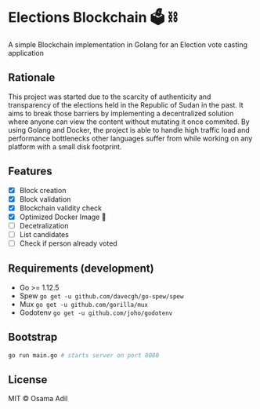 # Elections Blockchain 🗳️ ⛓️

A simple Blockchain implementation in Golang for an Election vote casting application

## Rationale

This project was started due to the scarcity of authenticity and transparency of the elections held in the Republic of Sudan in the past. It aims to break those barriers by implementing a decentralized solution where anyone can view the content without mutating it once commited. By using Golang and Docker, the project is able to handle high traffic load and performance bottlenecks other languages suffer from while working on any platform with a small disk footprint.

## Features

- [x] Block creation
- [x] Block validation
- [x] Blockchain validity check
- [x] Optimized Docker Image 👏
- [ ] Decetralization
- [ ] List candidates
- [ ] Check if person already voted

## Requirements (development)

- Go >= 1.12.5
- Spew ```go get -u github.com/davecgh/go-spew/spew```
- Mux ```go get -u github.com/gorilla/mux```
- Godotenv ```go get -u github.com/joho/godotenv```

## Bootstrap

```bash
go run main.go # starts server on port 8080
```

## License

MIT &copy; Osama Adil
